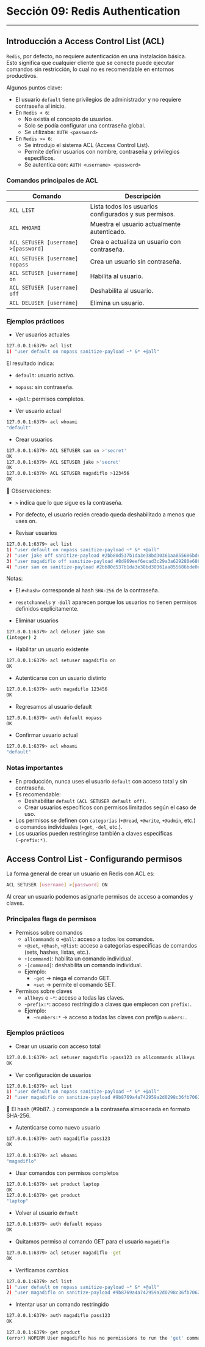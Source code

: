 # Sección 09: Redis Authentication

---

## Introducción a Access Control List (ACL)

`Redis`, por defecto, no requiere autenticación en una instalación básica. Esto significa que cualquier cliente que se
conecte puede ejecutar comandos sin restricción, lo cual no es recomendable en entornos productivos.

Algunos puntos clave:

- El usuario `default` tiene privilegios de administrador y no requiere contraseña al inicio.
- En `Redis < 6`:
    - No existía el concepto de usuarios.
    - Solo se podía configurar una contraseña global.
    - Se utilizaba: `AUTH <password>`
- En `Redis >= 6`:
    - Se introdujo el sistema ACL (Access Control List).
    - Permite definir usuarios con nombre, contraseña y privilegios específicos.
    - Se autentica con: `AUTH <username> <password>`

### Comandos principales de ACL

| Comando                              | Descripción                                           |
|--------------------------------------|-------------------------------------------------------|
| `ACL LIST`                           | Lista todos los usuarios configurados y sus permisos. |
| `ACL WHOAMI`                         | Muestra el usuario actualmente autenticado.           |
| `ACL SETUSER [username] >[password]` | Crea o actualiza un usuario con contraseña.           |
| `ACL SETUSER [username] nopass`      | Crea un usuario sin contraseña.                       |
| `ACL SETUSER [username] on`          | Habilita al usuario.                                  |
| `ACL SETUSER [username] off`         | Deshabilita al usuario.                               |
| `ACL DELUSER [username]`             | Elimina un usuario.                                   |

### Ejemplos prácticos

- Ver usuarios actuales

````bash
127.0.0.1:6379> acl list
1) "user default on nopass sanitize-payload ~* &* +@all"
````

El resultado indica:

- `default`: usuario activo.
- `nopass`: sin contraseña.
- `+@all`: permisos completos.

- Ver usuario actual

````bash
127.0.0.1:6379> acl whoami
"default" 
````

- Crear usuarios

````bash
127.0.0.1:6379> ACL SETUSER sam on >'secret'
OK
127.0.0.1:6379> ACL SETUSER jake >'secret'
OK
127.0.0.1:6379> ACL SETUSER magadiflo >123456
OK 
````

📌 Observaciones:

- `>` indica que lo que sigue es la contraseña.
- Por defecto, el usuario recién creado queda deshabilitado a menos que uses on.

- Revisar usuarios

````bash
127.0.0.1:6379> acl list
1) "user default on nopass sanitize-payload ~* &* +@all"
2) "user jake off sanitize-payload #2bb80d537b1da3e38bd30361aa855686bde0eacd7162fef6a25fe97bf527a25b resetchannels -@all"
3) "user magadiflo off sanitize-payload #8d969eef6ecad3c29a3a629280e686cf0c3f5d5a86aff3ca12020c923adc6c92 resetchannels -@all"
4) "user sam on sanitize-payload #2bb80d537b1da3e38bd30361aa855686bde0eacd7162fef6a25fe97bf527a25b resetchannels -@all" 
````

Notas:

- El `#<hash>` corresponde al hash `SHA-256` de la contraseña.
- `resetchannels` y `-@all` aparecen porque los usuarios no tienen permisos definidos explícitamente.

- Eliminar usuarios

````bash
127.0.0.1:6379> acl deluser jake sam
(integer) 2 
````

- Habilitar un usuario existente

````bash
127.0.0.1:6379> acl setuser magadiflo on
OK 
````

- Autenticarse con un usuario distinto

````bash
127.0.0.1:6379> auth magadiflo 123456
OK 
````

- Regresamos al usuario default

````bash
127.0.0.1:6379> auth default nopass
OK 
````

- Confirmar usuario actual

````bash
127.0.0.1:6379> acl whoami
"default" 
````

### Notas importantes

- En producción, nunca uses el usuario `default` con acceso total y sin contraseña.
- Es recomendable:
    - Deshabilitar `default` `(ACL SETUSER default off)`.
    - Crear usuarios específicos con permisos limitados según el caso de uso.
- Los permisos se definen con `categorías` (`+@read`, `+@write`, `+@admin`, etc.) o comandos individuales
  (`+get`, `-del`, etc.).
- Los usuarios pueden restringirse también a claves específicas `(~prefix:*)`.

## Access Control List - Configurando permisos

La forma general de crear un usuario en Redis con ACL es:

````bash
ACL SETUSER [username] >[password] ON 
````

Al crear un usuario podemos asignarle permisos de acceso a comandos y claves.

### Principales flags de permisos

- Permisos sobre comandos
    - `allcommands` o `+@all`: acceso a todos los comandos.
    - `+@set`, `+@hash`, `+@list`: acceso a categorías específicas de comandos (sets, hashes, listas, etc.).
    - `+[command]`: habilita un comando individual.
    - `-[command]`: deshabilita un comando individual.
    - Ejemplo:
        - `-get` → niega el comando GET.
        - `+set` → permite el comando SET.
- Permisos sobre claves
    - `allkeys` o `~*`: acceso a todas las claves.
    - `~prefix:*`: acceso restringido a claves que empiecen con `prefix:`.
    - Ejemplo:
        - `~numbers:*` → acceso a todas las claves con prefijo `numbers:`.

### Ejemplos prácticos

- Crear un usuario con acceso total

````bash
127.0.0.1:6379> acl setuser magadiflo >pass123 on allcommands allkeys
OK
````

- Ver configuración de usuarios

````bash
127.0.0.1:6379> acl list
1) "user default on nopass sanitize-payload ~* &* +@all"
2) "user magadiflo on sanitize-payload #9b8769a4a742959a2d0298c36fb70623f2dfacda8436237df08d8dfd5b37374c ~* resetchannels +@all"
````

📌 El hash (#9b87...) corresponde a la contraseña almacenada en formato SHA-256.

- Autenticarse como nuevo usuario

````bash
127.0.0.1:6379> auth magadiflo pass123
OK 

127.0.0.1:6379> acl whoami
"magadiflo" 
````

- Usar comandos con permisos completos

````bash
127.0.0.1:6379> set product laptop
OK
127.0.0.1:6379> get product
"laptop" 
````

- Volver al usuario `default`

````bash
127.0.0.1:6379> auth default nopass   
OK                                     
````

- Quitamos permiso al comando GET para el usuario `magadiflo`

````bash
127.0.0.1:6379> acl setuser magadiflo -get
OK 
````

- Verificamos cambios

````bash
127.0.0.1:6379> acl list
1) "user default on nopass sanitize-payload ~* &* +@all"
2) "user magadiflo on sanitize-payload #9b8769a4a742959a2d0298c36fb70623f2dfacda8436237df08d8dfd5b37374c ~* resetchannels +@all -get" 
````

- Intentar usar un comando restringido

````bash
127.0.0.1:6379> auth magadiflo pass123
OK 

127.0.0.1:6379> get product
(error) NOPERM User magadiflo has no permissions to run the 'get' command
````
